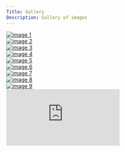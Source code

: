 ```yaml
---
Title: Gallery
Description: Gallery of images
---
```


<div class="gallery-wrapper">
  <div class="gallery-item item1">
    <a href="%assets_url%/img/gallery/img1.jpg">
      <img 
        srcset="image/gallery/img1.jpg?width=600&q=100 300w, image/gallery/img1.jpg?width=1000&q=100 600w, image/gallery/img1.jpg?width=1500&q=100 1100w"
        sizes="(max-width: 400px) 90vw, 25vw"
        src="image/gallery/img1.jpg?w=800"
        alt="image 1">
    </a>
  </div>
  <div class="gallery-item item2">
    <a href="%assets_url%/img/gallery/img2.jpg">
      <img 
        srcset="image/gallery/img2.jpg?width=600&q=100 300w, image/gallery/img2.jpg?width=1000&q=100 600w, image/gallery/img2.jpg?width=1500&q=100 1100w"
        sizes="(max-width: 400px) 90vw, 25vw"
        src="image/gallery/img2.jpg?w=800"
        alt="image 2">
    </a>
  </div>
  <div class="gallery-item item3">
    <a href="%assets_url%/img/gallery/img3.jpg">
      <img 
        srcset="image/gallery/img3.jpg?width=600&q=100 300w, image/gallery/img3.jpg?width=1000&q=100 600w, image/gallery/img3.jpg?width=1500&q=100 1100w"
        sizes="(max-width: 400px) 90vw, 25vw"
        src="image/gallery/img3.jpg?w=800"
        alt="image 3">
    </a>
  </div>
  <div class="gallery-item item4">
    <a href="%assets_url%/img/gallery/img4.jpg">
      <img 
        srcset="image/gallery/img4.jpg?width=600&q=100 300w, image/gallery/img4.jpg?width=1000&q=100 600w, image/gallery/img4.jpg?width=1500&q=100 1100w"
        sizes="(max-width: 400px) 90vw, 25vw"
        src="image/gallery/img4.jpg?w=800"
        alt="image 4">
    </a>
  </div>
  <div class="gallery-item item5">
    <a href="%assets_url%/img/gallery/img5.jpg">
      <img 
        srcset="image/gallery/img5.jpg?width=600&q=100 300w, image/gallery/img5.jpg?width=1000&q=100 600w, image/gallery/img5.jpg?width=1500&q=100 1100w"
        sizes="(max-width: 400px) 90vw, 25vw"
        src="image/gallery/img5.jpg?w=800"
        alt="image 5">
    </a>
  </div>
  <div class="gallery-item item6">
    <a href="%assets_url%/img/gallery/img6.jpg">
      <img 
        srcset="image/gallery/img6.jpg?width=600&q=90 300w, image/gallery/img6.jpg?width=1000&q=90 600w, image/gallery/img6.jpg?width=1500&q=90 1100w"
        sizes="(max-width: 400px) 90vw, 25vw"
        src="image/gallery/img6.jpg?w=800"
        alt="image 6">
    </a>
  </div>
  <div class="gallery-item item7">
    <a href="%assets_url%/img/gallery/img7.jpg">
      <img 
        srcset="image/gallery/img7.jpg?width=600&q=100 300w, image/gallery/img7.jpg?width=1000&q=100 600w, image/gallery/img7.jpg?width=1500&q=100 1100w"
        sizes="(max-width: 400px) 90vw, 25vw"
        src="image/gallery/img7.jpg?w=800"
        alt="image 7">
    </a>
  </div>
  <div class="gallery-item item8">
    <a href="%assets_url%/img/gallery/img8.jpg">
      <img 
        srcset="image/gallery/img8.jpg?width=600&q=100 300w, image/gallery/img8.jpg?width=1000&q=100 600w, image/gallery/img8.jpg?width=1500&q=100 1100w"
        sizes="(max-width: 400px) 90vw, 25vw"
        src="image/gallery/img8.jpg?w=800"
        alt="image 8">
    </a>
  </div>
  <div class="gallery-item item9">
    <a href="%assets_url%/img/gallery/img9.jpg">
      <img 
        srcset="image/gallery/img9.jpg?width=600&q=90 300w, image/gallery/img9.jpg?width=1000&q=90 600w, image/gallery/img9.jpg?width=1500&q=90 1100w"
        sizes="(max-width: 400px) 90vw, 25vw"
        src="image/gallery/img9.jpg?w=800"
        alt="image 9">
    </a>
  </div>
</div>
<div class="video-container">
  <iframe src="https://www.youtube.com/embed/oHg5SJYRHA0?si=Nku4Q7pz3n9RcueO&amp;controls=0" title="YouTube video player" frameborder="0" allow="accelerometer; autoplay; clipboard-write; encrypted-media; gyroscope; picture-in-picture; web-share" allowfullscreen></iframe>
</div>